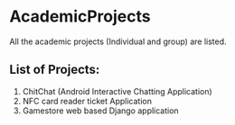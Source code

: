 # AcademicProjects
All the academic projects (Individual and group) are listed.

## List of Projects:

1. ChitChat (Android Interactive Chatting Application)
2. NFC card reader ticket Application
3. Gamestore web based Django application 
